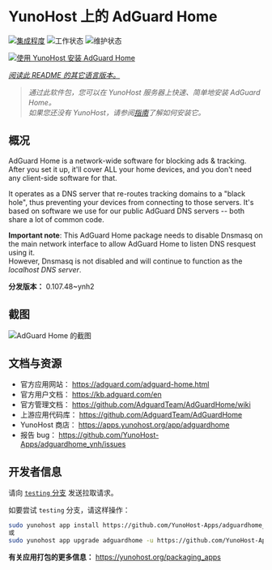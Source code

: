 <!--
注意：此 README 由 <https://github.com/YunoHost/apps/tree/master/tools/readme_generator> 自动生成
请勿手动编辑。
-->

# YunoHost 上的 AdGuard Home

[![集成程度](https://dash.yunohost.org/integration/adguardhome.svg)](https://dash.yunohost.org/appci/app/adguardhome) ![工作状态](https://ci-apps.yunohost.org/ci/badges/adguardhome.status.svg) ![维护状态](https://ci-apps.yunohost.org/ci/badges/adguardhome.maintain.svg)

[![使用 YunoHost 安装 AdGuard Home](https://install-app.yunohost.org/install-with-yunohost.svg)](https://install-app.yunohost.org/?app=adguardhome)

*[阅读此 README 的其它语言版本。](./ALL_README.md)*

> *通过此软件包，您可以在 YunoHost 服务器上快速、简单地安装 AdGuard Home。*  
> *如果您还没有 YunoHost，请参阅[指南](https://yunohost.org/install)了解如何安装它。*

## 概况

AdGuard Home is a network-wide software for blocking ads & tracking. After you set it up, it'll cover ALL your home devices, and you don't need any client-side software for that.

It operates as a DNS server that re-routes tracking domains to a "black hole", thus preventing your devices from connecting to those servers. It's based on software we use for our public AdGuard DNS servers -- both share a lot of common code.

**Important note**: This AdGuard Home package needs to disable Dnsmasq on the main network interface to allow AdGuard Home to listen DNS resquest using it.  
However, Dnsmasq is not disabled and will continue to function as the *localhost DNS server*.


**分发版本：** 0.107.48~ynh2

## 截图

![AdGuard Home 的截图](./doc/screenshots/demo.gif)

## 文档与资源

- 官方应用网站： <https://adguard.com/adguard-home.html>
- 官方用户文档： <https://kb.adguard.com/en>
- 官方管理文档： <https://github.com/AdguardTeam/AdGuardHome/wiki>
- 上游应用代码库： <https://github.com/AdguardTeam/AdGuardHome>
- YunoHost 商店： <https://apps.yunohost.org/app/adguardhome>
- 报告 bug： <https://github.com/YunoHost-Apps/adguardhome_ynh/issues>

## 开发者信息

请向 [`testing` 分支](https://github.com/YunoHost-Apps/adguardhome_ynh/tree/testing) 发送拉取请求。

如要尝试 `testing` 分支，请这样操作：

```bash
sudo yunohost app install https://github.com/YunoHost-Apps/adguardhome_ynh/tree/testing --debug
或
sudo yunohost app upgrade adguardhome -u https://github.com/YunoHost-Apps/adguardhome_ynh/tree/testing --debug
```

**有关应用打包的更多信息：** <https://yunohost.org/packaging_apps>
